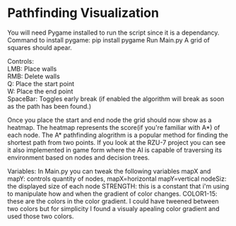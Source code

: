 # Pathfinding Visualization
 
You will need Pygame installed to run the script since it is a dependancy. 
Command to install pygame: pip install pygame
Run Main.py
A grid of squares should apear.

Controls:<br>
LMB: Place walls<br>
RMB: Delete walls<br>
Q: Place the start point<br>
W: Place the end point<br>
SpaceBar: Toggles early break (if enabled the algorithm will break as soon as the path has been found.)<br>

Once you place the start and end node the grid should now show as a heatmap. The heatmap represents the score(if you're familiar with A*) of each node. The A* pathfinding alogrithm is a popular method for finding the shortest path from two points. If you look at the RZU-7 project you can see it also implemented in game form where the AI is capable of traversing its environment based on nodes and decision trees.


Variables:
In Main.py you can tweak the following variables
mapX and mapY: controls quantity of nodes, mapX=horizontal mapY=vertical
nodeSiz: the displayed size of each node
STRENGTH: this is a constant that i'm using to manipulate how and when the gradient of color changes.
COLOR1-15: these are the colors in the color gradient. I could have tweened between two colors but for simplicity I found a visualy apealing color gradient and used those two colors.
